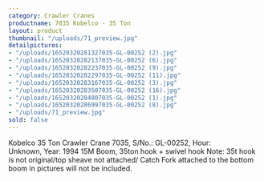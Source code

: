 ```yaml
---
category: Crawler Cranes
productname: 7035 Kobelco - 35 Ton
layout: product
thumbnail: "/uploads/71_preview.jpg"
detailpictures:
- "/uploads/16520320281327035-GL-00252 (2).jpg"
- "/uploads/16520320282137035-GL-00252 (6).jpg"
- "/uploads/16520320282237035-GL-00252 (9).jpg"
- "/uploads/16520320282297035-GL-00252 (11).jpg"
- "/uploads/16520320283167035-GL-00252 (3).jpg"
- "/uploads/16520320283507035-GL-00252 (16).jpg"
- "/uploads/16520320284807035-GL-00252 (1).jpg"
- "/uploads/16520320286997035-GL-00252 (8).jpg"
- "/uploads/71_preview.jpg"
sold: false
---
```


Kobelco 35 Ton Crawler Crane
7035, S/No.: GL-00252, Hour: Unknown, Year: 1994
15M Boom, 35ton hook + swivel hook
Note: 35t hook is not original/top sheave not attached/
Catch Fork attached to the bottom boom in pictures will not be included.


